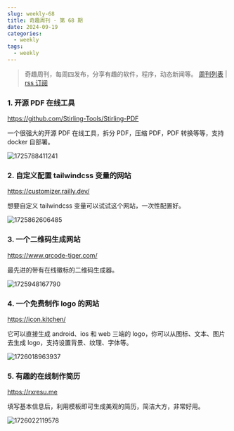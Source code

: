 ```yaml
---
slug: weekly-68
title: 奇趣周刊 - 第 68 期
date: 2024-09-19
categories:
  - weekly
tags:
  - weekly
---
```


> 奇趣周刊，每周四发布，分享有趣的软件，程序，动态新闻等。 [周刊列表](/categories/weekly/) | [rss 订阅](/categories/weekly/index.xml)  

### 1. 开源 PDF 在线工具

https://github.com/Stirling-Tools/Stirling-PDF

一个很强大的开源 PDF 在线工具，拆分 PDF，压缩 PDF，PDF 转换等等，支持 docker 自部署。

![1725788411241](https://imgurl.zishu.me/2024/09/1725788411241.webp)

### 2. 自定义配置 tailwindcss 变量的网站

https://customizer.railly.dev/

想要自定义 tailwindcss 变量可以试试这个网站，一次性配置好。

![1725862606485](https://imgurl.zishu.me/2024/09/1725862606485.webp)

### 3. 一个二维码生成网站

https://www.qrcode-tiger.com/

最先进的带有在线徽标的二维码生成器。

![1725948167790](https://imgurl.zishu.me/2024/09/1725948167790.webp)

### 4. 一个免费制作 logo 的网站

https://icon.kitchen/

它可以直接生成 android、ios 和 web 三端的 logo，你可以从图标、文本、图片去生成 logo，支持设置背景、纹理、字体等。

![1726018963937](https://imgurl.zishu.me/2024/09/1726018963937.webp)

### 5. 有趣的在线制作简历

https://rxresu.me

填写基本信息后，利用模板即可生成美观的简历，简洁大方，非常好用。

![1726022119578](https://imgurl.zishu.me/2024/09/1726022119578.webp)
